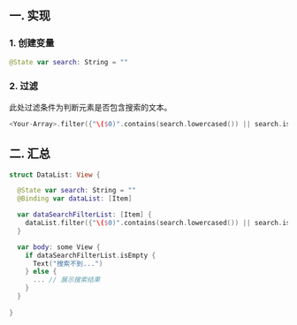 ## 一. 实现

### 1. 创建变量

```swift
@State var search: String = ""
```

### 2. 过滤

此处过滤条件为判断元素是否包含搜索的文本。

```swift
<Your-Array>.filter({"\($0)".contains(search.lowercased()) || search.isEmpty})
```



## 二. 汇总

```swift
struct DataList: View {

  @State var search: String = ""
  @Binding var dataList: [Item]

  var dataSearchFilterList: [Item] {
    dataList.filter({"\($0)".contains(search.lowercased()) || search.isEmpty})
  }

  var body: some View {
    if dataSearchFilterList.isEmpty {
      Text("搜索不到...")
    } else {
      ... // 展示搜索结果
    }
  }
  
}
```



